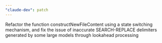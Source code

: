 ```yaml
---
"claude-dev": patch
---
```


Refactor the function constructNewFileContent using a state switching mechanism, and fix the issue of inaccurate SEARCH-REPLACE delimiters generated by some large models through lookahead processing
